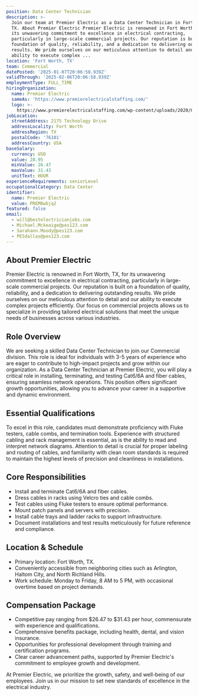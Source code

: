 ```yaml
---
position: Data Center Technician
description: >-
  Join our team at Premier Electric as a Data Center Technician in Fort Worth,
  TX. About Premier Electric Premier Electric is renowned in Fort Worth, TX, for
  its unwavering commitment to excellence in electrical contracting,
  particularly in large-scale commercial projects. Our reputation is built on a
  foundation of quality, reliability, and a dedication to delivering outstanding
  results. We pride ourselves on our meticulous attention to detail and our
  ability to execute complex ...
location: 'Fort Worth, TX'
team: Commercial
datePosted: '2025-01-07T20:06:58.939Z'
validThrough: '2025-02-06T20:06:58.939Z'
employmentType: FULL_TIME
hiringOrganization:
  name: Premier Electric
  sameAs: 'https://www.premierelectricalstaffing.com/'
  logo: >-
    https://www.premierelectricalstaffing.com/wp-content/uploads/2020/05/Premier-Electrical-Staffing-logo.png
jobLocation:
  streetAddress: 2175 Technology Drive
  addressLocality: Fort Worth
  addressRegion: TX
  postalCode: '76101'
  addressCountry: USA
baseSalary:
  currency: USD
  value: 28.95
  minValue: 26.47
  maxValue: 31.43
  unitText: HOUR
experienceRequirements: seniorLevel
occupationalCategory: Data Center
identifier:
  name: Premier Electric
  value: PREM8wbjq2
featured: false
email:
  - will@bestelectricianjobs.com
  - Michael.Mckeaige@pes123.com
  - Sarahann.Moody@pes123.com
  - PESdallas@pes123.com
---
```




## About Premier Electric

Premier Electric is renowned in Fort Worth, TX, for its unwavering commitment to excellence in electrical contracting, particularly in large-scale commercial projects. Our reputation is built on a foundation of quality, reliability, and a dedication to delivering outstanding results. We pride ourselves on our meticulous attention to detail and our ability to execute complex projects efficiently. Our focus on commercial projects allows us to specialize in providing tailored electrical solutions that meet the unique needs of businesses across various industries.

## Role Overview

We are seeking a skilled Data Center Technician to join our Commercial division. This role is ideal for individuals with 3-5 years of experience who are eager to contribute to high-impact projects and grow within our organization. As a Data Center Technician at Premier Electric, you will play a critical role in installing, terminating, and testing Cat6/6A and fiber cables, ensuring seamless network operations. This position offers significant growth opportunities, allowing you to advance your career in a supportive and dynamic environment.

## Essential Qualifications

To excel in this role, candidates must demonstrate proficiency with Fluke testers, cable combs, and termination tools. Experience with structured cabling and rack management is essential, as is the ability to read and interpret network diagrams. Attention to detail is crucial for proper labeling and routing of cables, and familiarity with clean room standards is required to maintain the highest levels of precision and cleanliness in installations.

## Core Responsibilities

- Install and terminate Cat6/6A and fiber cables.
- Dress cables in racks using Velcro ties and cable combs.
- Test cables using Fluke testers to ensure optimal performance.
- Mount patch panels and servers with precision.
- Install cable trays and ladder racks to support infrastructure.
- Document installations and test results meticulously for future reference and compliance.

## Location & Schedule

- Primary location: Fort Worth, TX.
- Conveniently accessible from neighboring cities such as Arlington, Haltom City, and North Richland Hills.
- Work schedule: Monday to Friday, 8 AM to 5 PM, with occasional overtime based on project demands.

## Compensation Package

- Competitive pay ranging from $26.47 to $31.43 per hour, commensurate with experience and qualifications.
- Comprehensive benefits package, including health, dental, and vision insurance.
- Opportunities for professional development through training and certification programs.
- Clear career advancement paths, supported by Premier Electric's commitment to employee growth and development.

At Premier Electric, we prioritize the growth, safety, and well-being of our employees. Join us in our mission to set new standards of excellence in the electrical industry.